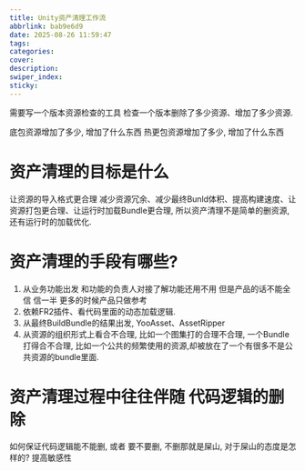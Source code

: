 ```yaml
---
title: Unity资产清理工作流
abbrlink: bab9e6d9
date: 2025-08-26 11:59:47
tags:
categories:
cover:
description:
swiper_index:
sticky:
---
```


需要写一个版本资源检查的工具 检查一个版本删除了多少资源、增加了多少资源.

底包资源增加了多少, 增加了什么东西
热更包资源增加了多少, 增加了什么东西

# 资产清理的目标是什么

让资源的导入格式更合理
减少资源冗余、减少最终Bunld体积、提高构建速度、让资源打包更合理、让运行时加载Bundle更合理, 所以资产清理不是简单的删资源, 还有运行时的加载优化.

# 资产清理的手段有哪些?

1. 从业务功能出发 和功能的负责人对接了解功能还用不用 但是产品的话不能全信 信一半 更多的时候产品只做参考
2. 依赖FR2插件、看代码里面的动态加载逻辑.
3. 从最终BuildBundle的结果出发, YooAsset、AssetRipper
4. 从资源的组织形式上看合不合理, 比如一个图集打的合理不合理, 一个Bundle打得合不合理, 比如一个公共的频繁使用的资源,却被放在了一个有很多不是公共资源的bundle里面.



# 资产清理过程中往往伴随 代码逻辑的删除

如何保证代码逻辑能不能删, 或者 要不要删, 不删那就是屎山, 对于屎山的态度是怎样的? 提高敏感性
